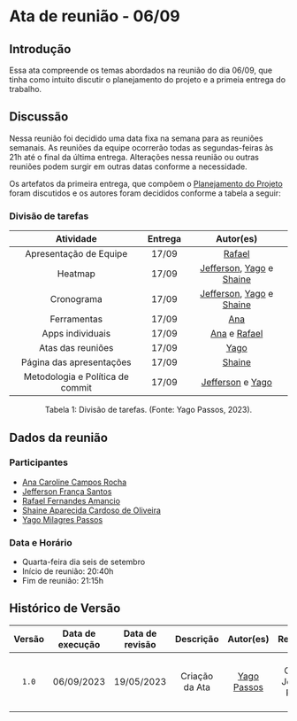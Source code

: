 # Ata de reunião - 06/09

## Introdução
Essa ata compreende os temas abordados na reunião do dia 06/09, que tinha como intuito discutir o planejamento do projeto e a primeia entrega do trabalho.

## Discussão
Nessa reunião foi decidido uma data fixa na semana para as reuniões semanais. As reuniões da equipe ocorrerão todas as segundas-feiras às 21h até o final da última entrega. Alterações nessa reunião ou 
outras reuniões podem surgir em outras datas conforme a necessidade.

Os artefatos da primeira entrega, que compõem o [Planejamento do Projeto](https://requisitos-de-software.github.io/2023.2-Skoob/planejamento/cronograma/) foram discutidos e os autores foram decididos conforme a tabela a seguir:

### Divisão de tarefas

| Atividade | Entrega | Autor(es) |
| :-------: | :-----: | :-------: |
|Apresentação de Equipe|  17/09  |   [Rafael]()  | 
|  Heatmap  |  17/09   | [Jefferson](https://github.com/Frans6), [Yago](https://github.com/yagompassos) e [Shaine]()  |
|Cronograma|  17/09  | [Jefferson](https://github.com/Frans6), [Yago](https://github.com/yagompassos) e [Shaine]() | 
|Ferramentas |  17/09  |   [Ana]()   |
|Apps individuais|  17/09  |   [Ana]() e [Rafael](https://github.com/Rafael-gc)   |
|Atas das reuniões|  17/09  |   [Yago](https://github.com/yagompassos)   |
|Página das apresentações|  17/09  |   [Shaine]()   |
|Metodologia e Política de commit|  17/09  |   [Jefferson](https://github.com/Frans6) e [Yago](https://github.com/yagompassos)   |

<div style="text-align: center">
<p> Tabela 1: Divisão de tarefas. (Fonte: Yago Passos, 2023).</p>
</div>

## Dados da reunião
### Participantes
- [Ana Caroline Campos Rocha](https://github.com/anaaroch)
- [Jefferson França Santos](https://github.com/Frans6)
- [Rafael Fernandes Amancio](https://github.com/Rafael-gc)
- [Shaine Aparecida Cardoso de Oliveira](https://github.com/shaineOliveira)
- [Yago Milagres Passos](https://github.com/yagompassos)

### Data e Horário
- Quarta-feira dia seis de setembro
- Início de reunião: 20:40h
- Fim de reunião: 21:15h


## Histórico de Versão

| Versão | Data de execução | Data de revisão |             Descrição             |                      Autor(es)                       |                     Revisor(es)                      |
| :----: | :--------------: | :-------------: | :-------------------------------: | :--------------------------------------------------: | :--------------------------------------------------: |
| `1.0`  |    06/09/2023    |   19/05/2023    | Criação da Ata |   [Yago Passos](https://github.com/yagompassos)    | Ana Caroline, Jefferson, Rafael e Shaíne |
